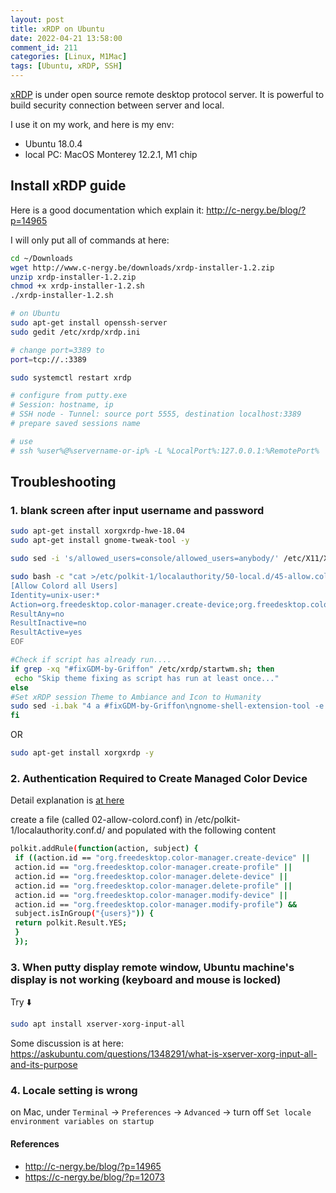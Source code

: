 ```yaml
---
layout: post
title: xRDP on Ubuntu
date: 2022-04-21 13:58:00
comment_id: 211
categories: [Linux, M1Mac]
tags: [Ubuntu, xRDP, SSH]
---
```


[xRDP](http://xrdp.org/) is under open source remote desktop protocol server. It is powerful to build security connection between server and local.

I use it on my work, and here is my env:
- Ubuntu 18.0.4
- local PC: MacOS Monterey 12.2.1, M1 chip

## Install xRDP guide

Here is a good documentation which explain it: <http://c-nergy.be/blog/?p=14965>

I will only put all of commands at here:

```sh
cd ~/Downloads
wget http://www.c-nergy.be/downloads/xrdp-installer-1.2.zip
unzip xrdp-installer-1.2.zip
chmod +x xrdp-installer-1.2.sh
./xrdp-installer-1.2.sh

# on Ubuntu
sudo apt-get install openssh-server
sudo gedit /etc/xrdp/xrdp.ini

# change port=3389 to
port=tcp://.:3389

sudo systemctl restart xrdp

# configure from putty.exe
# Session: hostname, ip
# SSH node - Tunnel: source port 5555, destination localhost:3389
# prepare saved sessions name

# use
# ssh %user%@%servername-or-ip% -L %LocalPort%:127.0.0.1:%RemotePort%
```

## Troubleshooting

### 1. blank screen after input username and password

```sh
sudo apt-get install xorgxrdp-hwe-18.04
sudo apt-get install gnome-tweak-tool -y

sudo sed -i 's/allowed_users=console/allowed_users=anybody/' /etc/X11/Xwrapper.config

sudo bash -c "cat >/etc/polkit-1/localauthority/50-local.d/45-allow.colord.pkla" <<EOF
[Allow Colord all Users]
Identity=unix-user:*
Action=org.freedesktop.color-manager.create-device;org.freedesktop.color-manager.create-profile;org.freedesktop.color-manager.delete-device;org.freedesktop.color-manager.delete-profile;org.freedesktop.color-manager.modify-device;org.freedesktop.color-manager.modify-profile
ResultAny=no
ResultInactive=no
ResultActive=yes
EOF

#Check if script has already run....
if grep -xq "#fixGDM-by-Griffon" /etc/xrdp/startwm.sh; then
 echo "Skip theme fixing as script has run at least once..."
else
#Set xRDP session Theme to Ambiance and Icon to Humanity
sudo sed -i.bak "4 a #fixGDM-by-Griffon\ngnome-shell-extension-tool -e ubuntu-appindicators@ubuntu.com\ngnome-shell-extension-tool -e ubuntu-dock@ubuntu.com\n\nif [ -f ~/.xrdp-fix-theme.txt ]; then\necho 'no action required'\nelse\ngsettings set org.gnome.desktop.interface gtk-theme 'Ambiance'\ngsettings set org.gnome.desktop.interface icon-theme 'Humanity'\necho 'check file for xrdp theme fix' >~/.xrdp-fix-theme.txt\nfi\n" /etc/xrdp/startwm.sh
fi
```

OR

```sh
sudo apt-get install xorgxrdp -y
```

### 2. Authentication Required to Create Managed Color Device

Detail explanation is [at here](https://c-nergy.be/blog/?p=12073)

create a file (called 02-allow-colord.conf) in /etc/polkit-1/localauthority.conf.d/ and populated with the following content

```sh
polkit.addRule(function(action, subject) {
 if ((action.id == "org.freedesktop.color-manager.create-device" ||
 action.id == "org.freedesktop.color-manager.create-profile" ||
 action.id == "org.freedesktop.color-manager.delete-device" ||
 action.id == "org.freedesktop.color-manager.delete-profile" ||
 action.id == "org.freedesktop.color-manager.modify-device" ||
 action.id == "org.freedesktop.color-manager.modify-profile") &&
 subject.isInGroup("{users}")) {
 return polkit.Result.YES;
 }
 });
```

### 3. When putty display remote window, Ubuntu machine's display is not working (keyboard and mouse is locked)

Try ⬇️

```sh
sudo apt install xserver-xorg-input-all
```

Some discussion is at here: <https://askubuntu.com/questions/1348291/what-is-xserver-xorg-input-all-and-its-purpose>

### 4. Locale setting is wrong

on Mac, under `Terminal` -> `Preferences` -> `Advanced` -> turn off `Set locale environment variables on startup`

#### References

- <http://c-nergy.be/blog/?p=14965>
- <https://c-nergy.be/blog/?p=12073>
